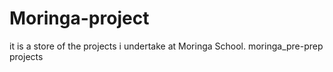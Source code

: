 # Moringa-project
it is a store of the projects i undertake at Moringa School.
moringa_pre-prep projects
